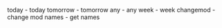 today - today
tomorrow - tomorrow
any - any <day>
week - week
changemod - change mod
names - get names